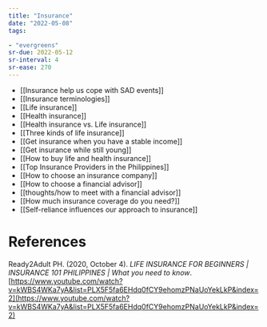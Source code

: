 ```yaml
---
title: "Insurance"
date: "2022-05-08"
tags:

- "evergreens"
sr-due: 2022-05-12
sr-interval: 4
sr-ease: 270
---
```


- [[Insurance help us cope with SAD events]]
- [[Insurance terminologies]]
- [[Life insurance]]
- [[Health insurance]]
- [[Health insurance vs. Life insurance]]
- [[Three kinds of life insurance]]
- [[Get insurance when you have a stable income]]
- [[Get insurance while still young]]
- [[How to buy life and health insurance]]
- [[Top Insurance Providers in the Philippines]]
- [[How to choose an insurance company]]
- [[How to choose a financial advisor]]
- [[thoughts/how to meet with a financial advisor]]
- [[How much insurance coverage do you need?]]
- [[Self-reliance influences our approach to insurance]]

# References

Ready2Adult PH. (2020, October 4). *LIFE INSURANCE FOR BEGINNERS | INSURANCE 101 PHILIPPINES | What you need to know*. [https://www.youtube.com/watch?v=kWBS4WKa7yA&list=PLX5F5fa6EHdq0fCY9ehomzPNaUoYekLkP&index=2](https://www.youtube.com/watch?v=kWBS4WKa7yA&list=PLX5F5fa6EHdq0fCY9ehomzPNaUoYekLkP&index=2)
